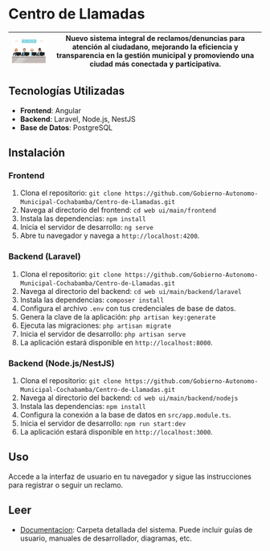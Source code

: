 # Centro de Llamadas
| <img src="./assets/main/logo-centro de llamadas.jpg" alt="Logo" width="300"/> | Nuevo sistema integral de reclamos/denuncias para atención al ciudadano, mejorando la eficiencia y transparencia en la gestión municipal y promoviendo una ciudad más conectada y participativa. |
|------------------------------------------------|---------------------------------------------------------------------------------------------------------------------------------------------------------------------------------------------------------------------------|

## Tecnologías Utilizadas
- **Frontend**: Angular
- **Backend**: Laravel, Node.js, NestJS
- **Base de Datos**: PostgreSQL

## Instalación

### Frontend
1. Clona el repositorio: `git clone https://github.com/Gobierno-Autonomo-Municipal-Cochabamba/Centro-de-Llamadas.git`
2. Navega al directorio del frontend: `cd web ui/main/frontend`
3. Instala las dependencias: `npm install`
4. Inicia el servidor de desarrollo: `ng serve`
5. Abre tu navegador y navega a `http://localhost:4200`.

### Backend (Laravel)
1. Clona el repositorio: `git clone https://github.com/Gobierno-Autonomo-Municipal-Cochabamba/Centro-de-Llamadas.git`
2. Navega al directorio del backend: `cd web ui/main/backend/laravel`
3. Instala las dependencias: `composer install`
4. Configura el archivo `.env` con tus credenciales de base de datos.
5. Genera la clave de la aplicación: `php artisan key:generate`
6. Ejecuta las migraciones: `php artisan migrate`
7. Inicia el servidor de desarrollo: `php artisan serve`
8. La aplicación estará disponible en `http://localhost:8000`.

### Backend (Node.js/NestJS)
1. Clona el repositorio: `git clone https://github.com/Gobierno-Autonomo-Municipal-Cochabamba/Centro-de-Llamadas.git`
2. Navega al directorio del backend: `cd web ui/main/backend/nodejs`
3. Instala las dependencias: `npm install`
4. Configura la conexión a la base de datos en `src/app.module.ts`.
5. Inicia el servidor de desarrollo: `npm run start:dev`
6. La aplicación estará disponible en `http://localhost:3000`.

## Uso
Accede a la interfaz de usuario en tu navegador y sigue las instrucciones para registrar o seguir un reclamo.

## Leer
- [Documentacion](docs/README.md): Carpeta detallada del sistema. Puede incluir guías de usuario, manuales de desarrollador, diagramas, etc.
